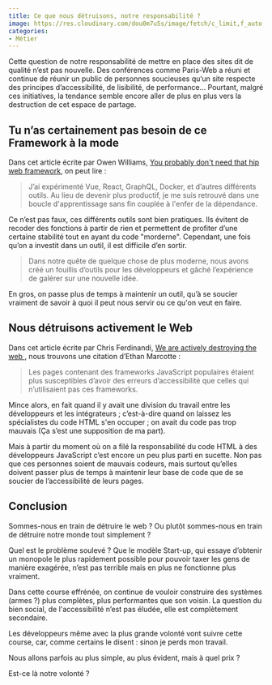 ```yaml
---
title: Ce que nous détruisons, notre responsabilité ?
image: https://res.cloudinary.com/dou0m7u5s/image/fetch/c_limit,f_auto,q_auto,w_800,h_500,c_crop/https://frontendmasters.com/books/front-end-handbook/2019/assets/images/frontend.png
categories:
- Métier
---
```


Cette question de notre responsabilité de mettre en place des sites dit de qualité n’est pas nouvelle. Des conférences comme Paris-Web a réuni et continue de réunir un public de personnes soucieuses qu‘un site respecte des principes d’accessibilité, de lisibilité, de performance… Pourtant, malgré ces initiatives, la tendance semble encore aller de plus en plus vers la destruction de cet espace de partage.

## Tu n’as certainement pas besoin de ce Framework à la mode

Dans cet article écrite par Owen Williams, [You probably don't need that hip web framework](https://char.gd/blog/2019/you-dont-need-that-hipster-web-framework), on peut lire : 

> J’ai expérimenté Vue, React, GraphQL, Docker, et d’autres différents outils. Au lieu de devenir plus productif, je me suis retrouvé dans une boucle d'apprentissage sans fin couplée à l'enfer de la dépendance.

Ce n’est pas faux, ces différents outils sont bien pratiques. Ils évitent de recoder des fonctions à partir de rien et permettent de profiter d’une certaine stabilité tout en ayant du code "morderne". Cependant, une fois qu’on a investit dans un outil, il est difficile d’en sortir.

> Dans notre quête de quelque chose de plus moderne, nous avons créé un fouillis d’outils pour les développeurs et gâché l’expérience de galérer sur une nouvelle idée.

En gros, on passe plus de temps à maintenir un outil, qu’à se soucier vraiment de savoir à quoi il peut nous servir ou ce qu'on veut en faire.

## Nous détruisons activement le Web

Dans cet article écrite par Chris Ferdinandi, [We are actively destroying the web ](https://gomakethings.com/we-are-actively-destroying-the-web/), nous trouvons une citation d’Ethan Marcotte : 

> Les pages contenant des frameworks JavaScript populaires étaient plus susceptibles d’avoir des erreurs d’accessibilité que celles qui n’utilisaient pas ces frameworks.

Mince alors, en fait quand il y avait une division du travail entre les développeurs et les intégrateurs ; c’est-à-dire quand on laissez les spécialistes du code HTML s'en occuper ; on avait du code pas trop mauvais (Ça s’est une supposition de ma part).

Mais à partir du moment où on a filé la responsabilité du code HTML à des développeurs JavaScript c’est encore un peu plus parti en sucette. Non pas que ces personnes soient de mauvais codeurs, mais surtout qu’elles doivent passer plus de temps à maintenir leur base de code que de se soucier de l’accessibilité de leurs pages.

## Conclusion

Sommes-nous en train de détruire le web ? Ou plutôt sommes-nous en train de détruire notre monde tout simplement ?

Quel est le problème soulevé ? Que le modèle Start-up, qui essaye d’obtenir un monopole le plus rapidement possible pour pouvoir taxer les gens de manière exagérée, n’est pas terrible mais en plus ne fonctionne plus vraiment.

Dans cette course effrénée, on continue de vouloir construire des systèmes (armes ?) plus complètes, plus performantes que son voisin. La question du bien social, de l'accessibilité n’est pas éludée, elle est complètement secondaire.

Les développeurs même avec la plus grande volonté vont suivre cette course, car, comme certains le disent : sinon je perds mon travail.

Nous allons parfois au plus simple, au plus évident, mais à quel prix ?

Est-ce là notre volonté ?
